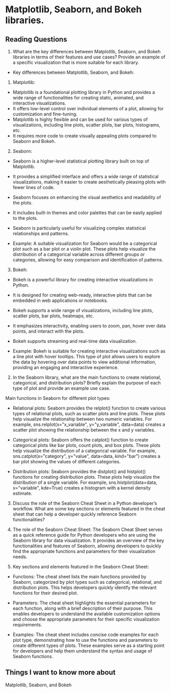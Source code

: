 # Matplotlib, Seaborn, and Bokeh libraries.
## Reading Questions
1. What are the key differences between Matplotlib, Seaborn, and Bokeh libraries in terms of their features and use cases? Provide an example of a specific visualization that is more suitable for each library.

* Key differences between Matplotlib, Seaborn, and Bokeh:
1. Matplotlib:
* Matplotlib is a foundational plotting library in Python and provides a wide range of functionalities for creating static, animated, and interactive visualizations.
* It offers low-level control over individual elements of a plot, allowing for customization and fine-tuning.
* Matplotlib is highly flexible and can be used for various types of visualizations, including line plots, scatter plots, bar plots, histograms, etc.
* It requires more code to create visually appealing plots compared to Seaborn and Bokeh.

2. Seaborn:
* Seaborn is a higher-level statistical plotting library built on top of Matplotlib.
* It provides a simplified interface and offers a wide range of statistical visualizations, making it easier to create aesthetically pleasing plots with fewer lines of code.
* Seaborn focuses on enhancing the visual aesthetics and readability of the plots.
* It includes built-in themes and color palettes that can be easily applied to the plots.
* Seaborn is particularly useful for visualizing complex statistical relationships and patterns.

* Example: A suitable visualization for Seaborn would be a categorical plot such as a bar plot or a violin plot. These plots help visualize the distribution of a categorical variable across different groups or categories, allowing for easy comparison and identification of patterns.

3. Bokeh:
* Bokeh is a powerful library for creating interactive visualizations in Python.
* It is designed for creating web-ready, interactive plots that can be embedded in web applications or notebooks.
* Bokeh supports a wide range of visualizations, including line plots, scatter plots, bar plots, heatmaps, etc.
* It emphasizes interactivity, enabling users to zoom, pan, hover over data points, and interact with the plots.
* Bokeh supports streaming and real-time data visualization.

* Example: Bokeh is suitable for creating interactive visualizations such as a line plot with hover tooltips. This type of plot allows users to explore the data by hovering over data points to view additional information, providing an engaging and interactive experience.

2. In the Seaborn library, what are the main functions to create relational, categorical, and distribution plots? Briefly explain the purpose of each type of plot and provide an example use case.

Main functions in Seaborn for different plot types:
* Relational plots: Seaborn provides the relplot() function to create various types of relational plots, such as scatter plots and line plots. These plots help visualize the relationship between two numeric variables. For example, sns.relplot(x="x_variable", y="y_variable", data=data) creates a scatter plot showing the relationship between the x and y variables.

* Categorical plots: Seaborn offers the catplot() function to create categorical plots like bar plots, count plots, and box plots. These plots help visualize the distribution of a categorical variable. For example, sns.catplot(x="category", y="value", data=data, kind="bar") creates a bar plot showing the values of different categories.

* Distribution plots: Seaborn provides the distplot() and histplot() functions for creating distribution plots. These plots help visualize the distribution of a single variable. For example, sns.histplot(data=data, x="variable", kde=True) creates a histogram with a kernel density estimate.
3. Discuss the role of the Seaborn Cheat Sheet in a Python developer’s workflow. What are some key sections or elements featured in the cheat sheet that can help a developer quickly reference Seaborn functionalities?

1. The role of the Seaborn Cheat Sheet:
The Seaborn Cheat Sheet serves as a quick reference guide for Python developers who are using the Seaborn library for data visualization. It provides an overview of the key functionalities and features of Seaborn, allowing developers to quickly find the appropriate functions and parameters for their visualization needs.

2. Key sections and elements featured in the Seaborn Cheat Sheet:

* Functions: The cheat sheet lists the main functions provided by Seaborn, categorized by plot types such as categorical, relational, and distribution plots. This helps developers quickly identify the relevant functions for their desired plot.

* Parameters: The cheat sheet highlights the essential parameters for each function, along with a brief description of their purpose. This enables developers to understand the available customization options and choose the appropriate parameters for their specific visualization requirements.

* Examples: The cheat sheet includes concise code examples for each plot type, demonstrating how to use the functions and parameters to create different types of plots. These examples serve as a starting point for developers and help them understand the syntax and usage of Seaborn functions.

## Things I want to know more about
Matplotlib, Seaborn, and Bokeh
